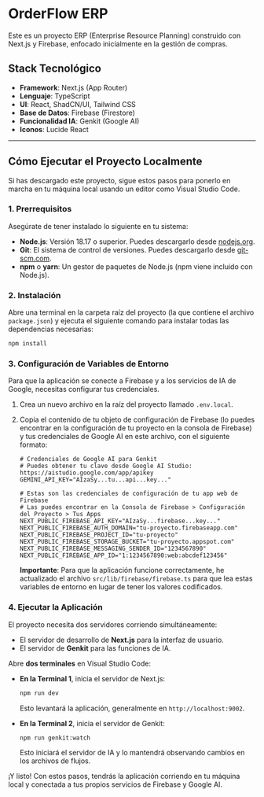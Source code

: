 # OrderFlow ERP

Este es un proyecto ERP (Enterprise Resource Planning) construido con Next.js y Firebase, enfocado inicialmente en la gestión de compras.

## Stack Tecnológico

*   **Framework**: Next.js (App Router)
*   **Lenguaje**: TypeScript
*   **UI**: React, ShadCN/UI, Tailwind CSS
*   **Base de Datos**: Firebase (Firestore)
*   **Funcionalidad IA**: Genkit (Google AI)
*   **Iconos**: Lucide React

---

## Cómo Ejecutar el Proyecto Localmente

Si has descargado este proyecto, sigue estos pasos para ponerlo en marcha en tu máquina local usando un editor como Visual Studio Code.

### 1. Prerrequisitos

Asegúrate de tener instalado lo siguiente en tu sistema:

*   **Node.js**: Versión 18.17 o superior. Puedes descargarlo desde [nodejs.org](https://nodejs.org/).
*   **Git**: El sistema de control de versiones. Puedes descargarlo desde [git-scm.com](https://git-scm.com/).
*   **npm** o **yarn**: Un gestor de paquetes de Node.js (npm viene incluido con Node.js).

### 2. Instalación

Abre una terminal en la carpeta raíz del proyecto (la que contiene el archivo `package.json`) y ejecuta el siguiente comando para instalar todas las dependencias necesarias:

```bash
npm install
```

### 3. Configuración de Variables de Entorno

Para que la aplicación se conecte a Firebase y a los servicios de IA de Google, necesitas configurar tus credenciales.

1.  Crea un nuevo archivo en la raíz del proyecto llamado `.env.local`.
2.  Copia el contenido de tu objeto de configuración de Firebase (lo puedes encontrar en la configuración de tu proyecto en la consola de Firebase) y tus credenciales de Google AI en este archivo, con el siguiente formato:

    ```env
    # Credenciales de Google AI para Genkit
    # Puedes obtener tu clave desde Google AI Studio: https://aistudio.google.com/app/apikey
    GEMINI_API_KEY="AIzaSy...tu...api...key..."

    # Estas son las credenciales de configuración de tu app web de Firebase
    # Las puedes encontrar en la Consola de Firebase > Configuración del Proyecto > Tus Apps
    NEXT_PUBLIC_FIREBASE_API_KEY="AIzaSy...firebase...key..."
    NEXT_PUBLIC_FIREBASE_AUTH_DOMAIN="tu-proyecto.firebaseapp.com"
    NEXT_PUBLIC_FIREBASE_PROJECT_ID="tu-proyecto"
    NEXT_PUBLIC_FIREBASE_STORAGE_BUCKET="tu-proyecto.appspot.com"
    NEXT_PUBLIC_FIREBASE_MESSAGING_SENDER_ID="1234567890"
    NEXT_PUBLIC_FIREBASE_APP_ID="1:1234567890:web:abcdef123456"
    ```

    **Importante**: Para que la aplicación funcione correctamente, he actualizado el archivo `src/lib/firebase/firebase.ts` para que lea estas variables de entorno en lugar de tener los valores codificados.

### 4. Ejecutar la Aplicación

El proyecto necesita dos servidores corriendo simultáneamente:

*   El servidor de desarrollo de **Next.js** para la interfaz de usuario.
*   El servidor de **Genkit** para las funciones de IA.

Abre **dos terminales** en Visual Studio Code:

*   **En la Terminal 1**, inicia el servidor de Next.js:
    ```bash
    npm run dev
    ```
    Esto levantará la aplicación, generalmente en `http://localhost:9002`.

*   **En la Terminal 2**, inicia el servidor de Genkit:
    ```bash
    npm run genkit:watch
    ```
    Esto iniciará el servidor de IA y lo mantendrá observando cambios en los archivos de flujos.

¡Y listo! Con estos pasos, tendrás la aplicación corriendo en tu máquina local y conectada a tus propios servicios de Firebase y Google AI.
